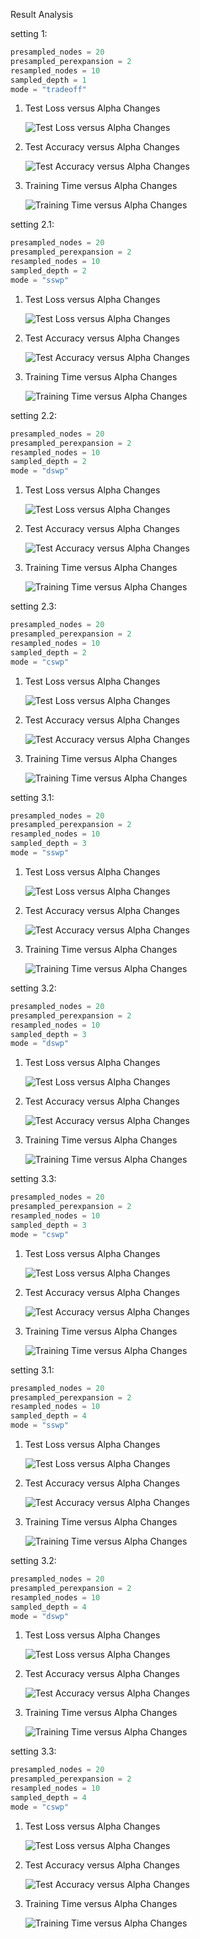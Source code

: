 Result Analysis

setting 1:

```Python
presampled_nodes = 20
presampled_perexpansion = 2
resampled_nodes = 10
sampled_depth = 1
mode = "tradeoff"
```



1. Test Loss versus Alpha Changes

   ![Test Loss versus Alpha Changes](../../results/homo/results_1hop_tradeoff/Test_Loss_versus_Alpha_Changes.png)

2. Test Accuracy versus Alpha Changes

   ![Test Accuracy versus Alpha Changes](../../results/homo/results_1hop_tradeoff/Test_Accuracy_versus_Alpha_Changes.png)

3. Training Time versus Alpha Changes

   ![Training Time versus Alpha Changes](../../results/homo/results_1hop_tradeoff/Training_Time_versus_Alpha_Changes.png)

setting 2.1:

```Python
presampled_nodes = 20
presampled_perexpansion = 2
resampled_nodes = 10
sampled_depth = 2
mode = "sswp"
```



1. Test Loss versus Alpha Changes

   ![Test Loss versus Alpha Changes](../../results/homo/results_2hop_sswp/Test_Loss_versus_Alpha_Changes.png)

2. Test Accuracy versus Alpha Changes

   ![Test Accuracy versus Alpha Changes](../../results/homo/results_2hop_sswp/Test_Accuracy_versus_Alpha_Changes.png)

3. Training Time versus Alpha Changes

   ![Training Time versus Alpha Changes](../../results/homo/results_2hop_sswp/Training_Time_versus_Alpha_Changes.png)

setting 2.2:

```Python
presampled_nodes = 20
presampled_perexpansion = 2
resampled_nodes = 10
sampled_depth = 2
mode = "dswp"
```



1. Test Loss versus Alpha Changes

   ![Test Loss versus Alpha Changes](../../results/homo/results_2hop_dswp/Test_Loss_versus_Alpha_Changes.png)

2. Test Accuracy versus Alpha Changes

   ![Test Accuracy versus Alpha Changes](../../results/homo/results_2hop_dswp/Test_Accuracy_versus_Alpha_Changes.png)

3. Training Time versus Alpha Changes

   ![Training Time versus Alpha Changes](../../results/homo/results_2hop_dswp/Training_Time_versus_Alpha_Changes.png)

setting 2.3:

```Python
presampled_nodes = 20
presampled_perexpansion = 2
resampled_nodes = 10
sampled_depth = 2
mode = "cswp"
```



1. Test Loss versus Alpha Changes

   ![Test Loss versus Alpha Changes](../../results/homo/results_2hop_cswp/Test_Loss_versus_Alpha_Changes.png)

2. Test Accuracy versus Alpha Changes

   ![Test Accuracy versus Alpha Changes](../../results/homo/results_2hop_cswp/Test_Accuracy_versus_Alpha_Changes.png)

3. Training Time versus Alpha Changes

   ![Training Time versus Alpha Changes](../../results/homo/results_2hop_cswp/Training_Time_versus_Alpha_Changes.png)

setting 3.1:

```Python
presampled_nodes = 20
presampled_perexpansion = 2
resampled_nodes = 10
sampled_depth = 3
mode = "sswp"
```



1. Test Loss versus Alpha Changes

   ![Test Loss versus Alpha Changes](../../results/homo/results_3hop_sswp/Test_Loss_versus_Alpha_Changes.png)

2. Test Accuracy versus Alpha Changes

   ![Test Accuracy versus Alpha Changes](../../results/homo/results_3hop_sswp/Test_Accuracy_versus_Alpha_Changes.png)

3. Training Time versus Alpha Changes

   ![Training Time versus Alpha Changes](../../results/homo/results_3hop_sswp/Training_Time_versus_Alpha_Changes.png)

setting 3.2:

```Python
presampled_nodes = 20
presampled_perexpansion = 2
resampled_nodes = 10
sampled_depth = 3
mode = "dswp"
```



1. Test Loss versus Alpha Changes

   ![Test Loss versus Alpha Changes](../../results/homo/results_3hop_dswp/Test_Loss_versus_Alpha_Changes.png)

2. Test Accuracy versus Alpha Changes

   ![Test Accuracy versus Alpha Changes](../../results/homo/results_3hop_dswp/Test_Accuracy_versus_Alpha_Changes.png)

3. Training Time versus Alpha Changes

   ![Training Time versus Alpha Changes](../../results/homo/results_3hop_dswp/Training_Time_versus_Alpha_Changes.png)

setting 3.3:

```Python
presampled_nodes = 20
presampled_perexpansion = 2
resampled_nodes = 10
sampled_depth = 3
mode = "cswp"
```



1. Test Loss versus Alpha Changes

   ![Test Loss versus Alpha Changes](../../results/homo/results_3hop_cswp/Test_Loss_versus_Alpha_Changes.png)

2. Test Accuracy versus Alpha Changes

   ![Test Accuracy versus Alpha Changes](../../results/homo/results_3hop_cswp/Test_Accuracy_versus_Alpha_Changes.png)

3. Training Time versus Alpha Changes

   ![Training Time versus Alpha Changes](../../results/homo/results_3hop_cswp/Training_Time_versus_Alpha_Changes.png)



setting 3.1:

```Python
presampled_nodes = 20
presampled_perexpansion = 2
resampled_nodes = 10
sampled_depth = 4
mode = "sswp"
```



1. Test Loss versus Alpha Changes

   ![Test Loss versus Alpha Changes](../../results/homo/results_4hop_sswp/Test_Loss_versus_Alpha_Changes.png)

2. Test Accuracy versus Alpha Changes

   ![Test Accuracy versus Alpha Changes](../../results/homo/results_4hop_sswp/Test_Accuracy_versus_Alpha_Changes.png)

3. Training Time versus Alpha Changes

   ![Training Time versus Alpha Changes](../../results/homo/results_4hop_sswp/Training_Time_versus_Alpha_Changes.png)

setting 3.2:

```Python
presampled_nodes = 20
presampled_perexpansion = 2
resampled_nodes = 10
sampled_depth = 4
mode = "dswp"
```



1. Test Loss versus Alpha Changes

   ![Test Loss versus Alpha Changes](../../results/homo/results_4hop_dswp/Test_Loss_versus_Alpha_Changes.png)

2. Test Accuracy versus Alpha Changes

   ![Test Accuracy versus Alpha Changes](../../results/homo/results_4hop_dswp/Test_Accuracy_versus_Alpha_Changes.png)

3. Training Time versus Alpha Changes

   ![Training Time versus Alpha Changes](../../results/homo/results_4hop_dswp/Training_Time_versus_Alpha_Changes.png)

setting 3.3:

```Python
presampled_nodes = 20
presampled_perexpansion = 2
resampled_nodes = 10
sampled_depth = 4
mode = "cswp"
```



1. Test Loss versus Alpha Changes

   ![Test Loss versus Alpha Changes](../../results/homo/results_4hop_cswp/Test_Loss_versus_Alpha_Changes.png)

2. Test Accuracy versus Alpha Changes

   ![Test Accuracy versus Alpha Changes](../../results/homo/results_4hop_cswp/Test_Accuracy_versus_Alpha_Changes.png)

3. Training Time versus Alpha Changes

   ![Training Time versus Alpha Changes](../../results/homo/results_4hop_cswp/Training_Time_versus_Alpha_Changes.png)